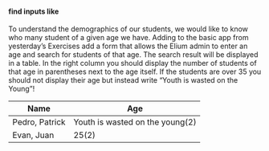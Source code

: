 #### find inputs like

To understand the demographics of our students, we would like to know who many student of a given age we have. Adding to the basic app from yesterday’s Exercises add a form that allows the Elium admin to enter an age and search for students of that age. The search result will be displayed in a table. In the right column you should display the number of students of that age in parentheses next to the age itself. If the students are over 35 you should not display their age but instead write “Youth is wasted on the Young”!

Name           | Age
-------------- | -------------
Pedro, Patrick | Youth is wasted on the young(2)
Evan, Juan     | 25(2)